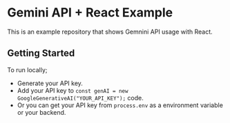 # Gemini API + React Example

This is an example repository that shows Gemnini API usage with React. 

## Getting Started

To run locally; 

- Generate your API key.
- Add your API key to ``const genAI = new GoogleGenerativeAI("YOUR_API_KEY");`` code.
- Or you can get your API key from ``process.env`` as a environment variable or your backend. 
